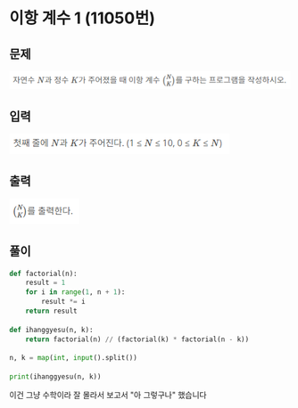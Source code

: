 # 이항 계수 1 (11050번)

## 문제

![alt text](image.png)

## 입력

![alt text](image-1.png)

## 출력

![alt text](image-2.png)

## 풀이

```python
def factorial(n):
    result = 1
    for i in range(1, n + 1):
        result *= i
    return result

def ihanggyesu(n, k):
    return factorial(n) // (factorial(k) * factorial(n - k))

n, k = map(int, input().split())

print(ihanggyesu(n, k))

```

이건 그냥 수학이라 잘 몰라서 보고서 "아 그렇구나" 했습니다
